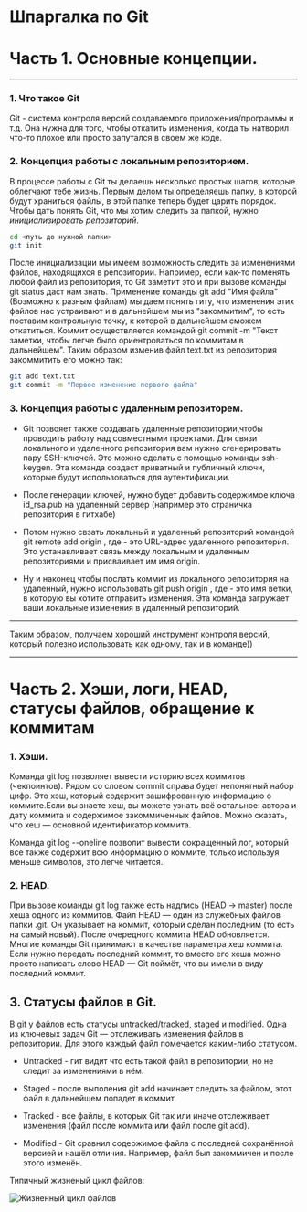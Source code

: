 # Шпаргалка по Git
# Часть 1. Основные концепции.
---
### 1. Что такое Git

Git - система контроля версий создаваемого приложения/программы и т.д. Она нужна для того, чтобы откатить изменения, 
когда ты натворил что-то плохое или просто запутался в своем же коде.

### 2. Концепция работы с локальным репозиторием.

В процессе работы с Git ты делаешь несколько простых шагов, которые облегчают тебе жизнь. Первым делом ты определяешь папку, в которой 
будут храниться файлы, в этой папке теперь будет царить порядок. Чтобы дать понять Git, что мы хотим следить за папкой, нужно *инициализировать репозиторий*.

```bash
cd <путь до нужной папки>
git init
```

После инициализации мы имеем возможность следить за изменениями файлов, находящихся в репозитории. Например, если как-то поменять любой файл из репозитория, то
Git заметит это и при вызове команды git status даст нам знать. Применение команды git add "Имя файла" (Возможно к разным файлам) мы даем понять гиту, что 
изменения этих файлов нас устраивают и в дальнейшем мы из "закоммитим", то есть поставим контрольную точку, к которой в дальнейшем сможем откатиться. Коммит осуществляется
командой git commit -m "Текст заметки, чтобы легче было ориентроваться по коммитам в дальнейшем". Таким образом изменив файл text.txt из репозитория закоммитить его можно так:

```bash
git add text.txt
git commit -m "Первое изменение первого файла"
```

### 3. Концепция работы с удаленным репозиторем.

* Git позвояет также создавать удаленные репозитории,чтобы проводить работу над совместными проектами. Для связи локального и удаленного репозитория 
вам нужно сгенерировать пару SSH-ключей. Это можно сделать с помощью команды ssh-keygen. Эта команда создаст приватный и публичный ключи, которые будут 
использоваться для аутентификации. 

* После генерации ключей, нужно будет добавить содержимое ключа id_rsa.pub на удаленный сервер (например это страничка репозитория в гитхабе)

* Потом нужно свзать локальный и удаленный репозиторий командой git remote add origin <URL>, где <URL> - это URL-адрес удаленного репозитория. 
Это устанавливает связь между локальным и удаленным репозиториями и присваивает им имя origin.

* Ну и наконец чтобы послать коммит из локального репозитория на удаленный, нужно использовать git push origin <branch>, где <branch> - это имя ветки, в которую вы хотите 
отправить изменения. Эта команда загружает ваши локальные изменения в удаленный репозиторий.
---

Таким образом, получаем хороший инструмент контроля версий, который полезно использовать как одному, так и в команде))

---
# Часть 2. Хэши, логи, HEAD, статусы файлов, обращение к коммитам

### 1. Хэши.

Команда git log позволяет вывести историю всех коммитов (чекпоинтов). Рядом со словом commit справа будет непонятный набор цифр. Это хэш, который содержит зашифрованную 
информацию о коммите.Если вы знаете хеш, вы можете узнать всё остальное: автора и дату коммита и содержимое закоммиченных файлов. 
Можно сказать, что хеш — основной идентификатор коммита. 

Команда git log --oneline позволит вывести сокращенный лог, который все также содержит всю информацию о коммите, только используя меньше символов, это легче читается.

### 2. HEAD.

При вызове команды git log также есть надпись (HEAD -> master) после хеша одного из коммитов.
Файл HEAD — один из служебных файлов папки .git. Он указывает на коммит, который сделан последним (то есть на самый новый). После очередного коммита HEAD обновляется.
Многие команды Git принимают в качестве параметра хеш коммита. Если нужно передать последний коммит, то вместо его хеша можно просто написать слово HEAD — Git поймёт,
что вы имели в виду последний коммит.

## 3. Статусы файлов в Git.

В git у файлов есть статусы untracked/tracked, staged и modified. Одна из ключевых задач Git — отслеживать изменения файлов в репозитории. 
Для этого каждый файл помечается каким-либо статусом.

* Untracked - гит видит что есть такой файл в репозитории, но не следит за изменениями в нём.

* Staged - после выполения git add начинает следить за файлом, этот файл в дальнейшем попадет в коммит.

* Tracked - все файлы, в которых Git так или иначе отслеживает изменения (файл после коммита или файл после git add).

* Modified - Git сравнил содержимое файла с последней сохранённой версией и нашёл отличия. Например, файл был закоммичен и после этого изменён.

Типичный жизненый цикл файлов:

![Жизненный цикл файлов](https://pictures.s3.yandex.net/resources/M2_T5_1686651284.png)
